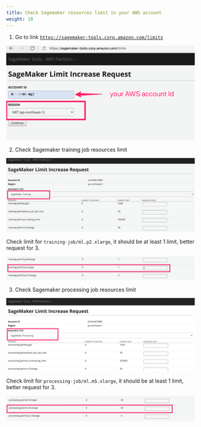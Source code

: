 ```yaml
---
title: Check Sagemaker resources limit in your AWS account
weight: 10
---
```


1. Go to link [`https://sagemaker-tools.corp.amazon.com/limits`](https://sagemaker-tools.corp.amazon.com/limits)

![Sagemaker limit request](/images/sm-limit-req.png)

2. Check Sagemaker training job resources limit

![Sagemaker training job limit](/images/sm-limit-training.png)

Check limit for `training-job/ml.p2.xlarge`, it should be at least 1 limit, better request for 3. 

![Sagemaker training job limit for p2.xlarge](/images/sm-limit-training-p2.png)

3. Check Sagemaker processing job resources limit

![Sagemaker processing job limit](/images/sm-limit-processing.png)

Check limit for `processing-job/ml.m5.xlarge`, it should be at least 1 limit, better request for 3. 

![Sagemaker processing job limit for m5.xlarge](/images/sm-limit-processing-m5-xlarge.png)
